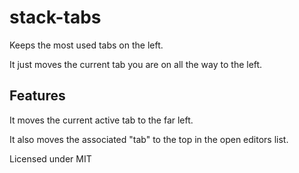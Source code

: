 # stack-tabs

Keeps the most used tabs on the left.

It just moves the current tab you are on all the way to the left.

## Features

It moves the current active tab to the far left.

It also moves the associated "tab" to the top in the open editors list.

Licensed under MIT
